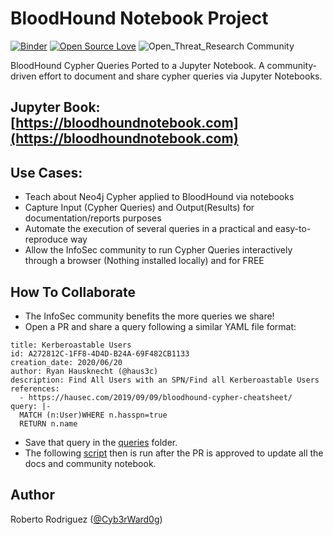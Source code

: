 # BloodHound Notebook Project

[![Binder](https://mybinder.org/badge_logo.svg)](https://mybinder.org/v2/gh/OTRF/bloodhound-notebook/master)
[![Open Source Love](https://badges.frapsoft.com/os/v3/open-source.svg?v=103)](https://github.com/ellerbrock/open-source-badges/)
![Open_Threat_Research Community](https://img.shields.io/badge/Open_Threat_Research-Community-brightgreen.svg)

BloodHound Cypher Queries Ported to a Jupyter Notebook. A community-driven effort to document and share cypher queries via Jupyter Notebooks.

## Jupyter Book: [https://bloodhoundnotebook.com](https://bloodhoundnotebook.com)

## Use Cases:

* Teach about Neo4j Cypher applied to BloodHound via notebooks
* Capture Input (Cypher Queries) and Output(Results) for documentation/reports purposes
* Automate the execution of several queries in a practical and easy-to-reproduce way
* Allow the InfoSec community to run Cypher Queries interactively through a browser (Nothing installed locally) and for FREE

## How To Collaborate

* The InfoSec community benefits the more queries we share!
* Open a PR and share a query following a similar YAML file format:

```
title: Kerberoastable Users
id: A272812C-1FF8-4D4D-B24A-69F482CB1133
creation_date: 2020/06/20
author: Ryan Hausknecht (@haus3c)
description: Find All Users with an SPN/Find all Kerberoastable Users
references:
  - https://hausec.com/2019/09/09/bloodhound-cypher-cheatsheet/
query: |-
  MATCH (n:User)WHERE n.hasspn=true
  RETURN n.name
```
* Save that query in the [queries](queries/) folder.
* The following [script](https://github.com/OTRF/bloodhound-notebook/blob/master/scripts/createCommunityNotebook.py) then is run after the PR is approved to update all the docs and community notebook.

## Author

Roberto Rodriguez ([@Cyb3rWard0g](https://twitter.com/Cyb3rWard0g))